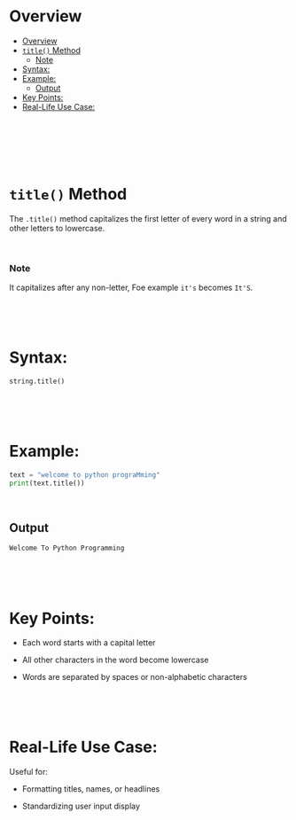 # Overview

- [Overview](#overview)
- [`title()` Method](#title-method)
    - [Note](#note)
- [Syntax:](#syntax)
- [Example:](#example)
  - [Output](#output)
- [Key Points:](#key-points)
- [Real-Life Use Case:](#real-life-use-case)

&nbsp;

&nbsp;

&nbsp;

# `title()` Method

The `.title()` method capitalizes the first letter of every word in a string and other letters to lowercase.

&nbsp;

### Note

It capitalizes after any non-letter, Foe example `it's` becomes `It'S`.

&nbsp;

&nbsp;

# Syntax:

```python
string.title()
```

&nbsp;

&nbsp;

# Example:

```python
text = "welcome to python prograMming"
print(text.title())
```

&nbsp;

## Output

```md
Welcome To Python Programming
```

&nbsp;

&nbsp;

# Key Points:

- Each word starts with a capital letter

- All other characters in the word become lowercase

- Words are separated by spaces or non-alphabetic characters

&nbsp;

&nbsp;

# Real-Life Use Case:

Useful for:

- Formatting titles, names, or headlines

- Standardizing user input display

&nbsp;

&nbsp;

&nbsp;

&nbsp;

&nbsp;

&nbsp;
